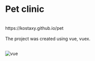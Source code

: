 # Pet clinic
<br>
https://kostaxy.github.io/pet
<br><br>
The project was created using vue, vuex.
<br><br>

![vue](https://user-images.githubusercontent.com/39878949/186513613-b50598f8-4b03-4671-bccb-8eaa04851a83.png)

